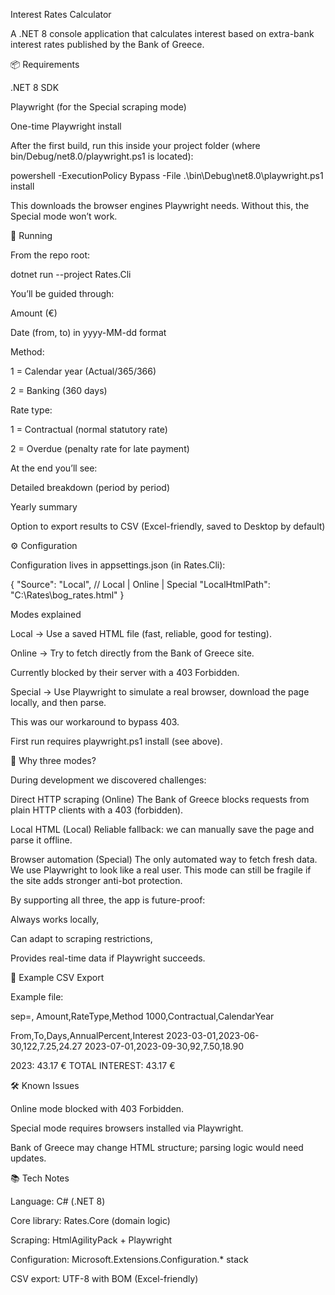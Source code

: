 Interest Rates Calculator

A .NET 8 console application that calculates interest based on extra-bank interest rates published by the Bank of Greece.

📦 Requirements

.NET 8 SDK

Playwright
 (for the Special scraping mode)

One-time Playwright install

After the first build, run this inside your project folder (where bin/Debug/net8.0/playwright.ps1 is located):

powershell -ExecutionPolicy Bypass -File .\bin\Debug\net8.0\playwright.ps1 install


This downloads the browser engines Playwright needs. Without this, the Special mode won’t work.

🚀 Running

From the repo root:

dotnet run --project Rates.Cli


You’ll be guided through:

Amount (€)

Date (from, to) in yyyy-MM-dd format

Method:

1 = Calendar year (Actual/365/366)

2 = Banking (360 days)

Rate type:

1 = Contractual (normal statutory rate)

2 = Overdue (penalty rate for late payment)

At the end you’ll see:

Detailed breakdown (period by period)

Yearly summary

Option to export results to CSV (Excel-friendly, saved to Desktop by default)

⚙️ Configuration

Configuration lives in appsettings.json (in Rates.Cli):

{
  "Source": "Local",                       // Local | Online | Special
  "LocalHtmlPath": "C:\\Rates\\bog_rates.html"
}

Modes explained

Local → Use a saved HTML file (fast, reliable, good for testing).

Online → Try to fetch directly from the Bank of Greece site.

Currently blocked by their server with a 403 Forbidden.

Special → Use Playwright to simulate a real browser, download the page locally, and then parse.

This was our workaround to bypass 403.

First run requires playwright.ps1 install (see above).

🧩 Why three modes?

During development we discovered challenges:

Direct HTTP scraping (Online)
The Bank of Greece blocks requests from plain HTTP clients with a 403 (forbidden).

Local HTML (Local)
Reliable fallback: we can manually save the page and parse it offline.

Browser automation (Special)
The only automated way to fetch fresh data. We use Playwright to look like a real user.
This mode can still be fragile if the site adds stronger anti-bot protection.

By supporting all three, the app is future-proof:

Always works locally,

Can adapt to scraping restrictions,

Provides real-time data if Playwright succeeds.

📄 Example CSV Export

Example file:

sep=,
Amount,RateType,Method
1000,Contractual,CalendarYear

From,To,Days,AnnualPercent,Interest
2023-03-01,2023-06-30,122,7.25,24.27
2023-07-01,2023-09-30,92,7.50,18.90

2023: 43.17 €
TOTAL INTEREST: 43.17 €

🛠️ Known Issues

Online mode blocked with 403 Forbidden.

Special mode requires browsers installed via Playwright.

Bank of Greece may change HTML structure; parsing logic would need updates.

📚 Tech Notes

Language: C# (.NET 8)

Core library: Rates.Core (domain logic)

Scraping: HtmlAgilityPack + Playwright

Configuration: Microsoft.Extensions.Configuration.* stack

CSV export: UTF-8 with BOM (Excel-friendly)

